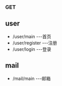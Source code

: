 
### GET

## user
- /user/main  ---首页
- /user/register   ---注册
- /user/login  ---登录

## mail
- /mail/main   ---邮箱 
